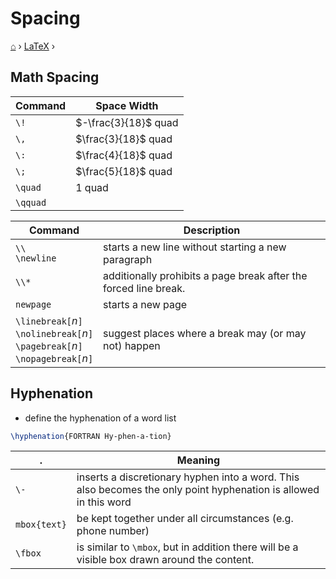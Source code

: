 # Spacing
[⌂](../README.md) › [LaTeX](../README.md#latex) ›

## Math Spacing

| Command  | Space Width          |
| -------- | -------------------- |
| `\!`     | $-\frac{3}{18}$ quad |
| `\,`     | $\frac{3}{18}$ quad  |
| `\:`     | $\frac{4}{18}$ quad  |
| `\;`     | $\frac{5}{18}$ quad  |
| `\quad`  | $1$ quad             |
| `\qquad` |                      |


| Command                                                                                            | Description                                                      |
| -------------------------------------------------------------------------------------------------- | ---------------------------------------------------------------- |
| `\\` <br> `\newline`                                                                               | starts a new line without starting a new paragraph               |
| `\\*`                                                                                              | additionally prohibits a page break after the forced line break. |
| `newpage`                                                                                          | starts a new page                                                |
| `\linebreak[`_n_`]` <br> `\nolinebreak[`_n_`]` <br> `\pagebreak[`_n_`]` <br> `\nopagebreak[`_n_`]` | suggest places where a break may (or may not) happen             |


## Hyphenation

- define the hyphenation of a word list
```latex
\hyphenation{FORTRAN Hy-phen-a-tion}
```

| .            | Meaning                                                                                                          |
| ------------ | ---------------------------------------------------------------------------------------------------------------- |
| `\-`         | inserts a discretionary hyphen into a word. This also becomes the only point hyphenation is allowed in this word |
| `mbox{text}` | be kept together under all circumstances (e.g. phone number)                                                     |
| `\fbox`      | is similar to `\mbox`, but in addition there will be a visible box drawn around the content.                     |
